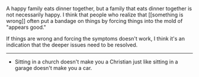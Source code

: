 A happy family eats dinner together, but a family that eats dinner together is not necessarily happy. I think that people who realize that [[something is wrong]] often put a bandage on things by forcing things into the mold of "appears good."

If things are wrong and forcing the symptoms doesn't work, I think it's an indication that the deeper issues need to be resolved.

-----------------------

 - Sitting in a church doesn't make you a Christian just like sitting in a garage doesn't make you a car.
